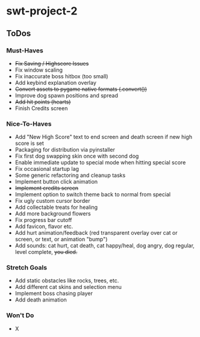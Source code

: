 # swt-project-2

## ToDos

### Must-Haves

- ~~Fix Saving / Highscore Issues~~
- Fix window scaling
- Fix inaccurate boss hitbox (too small)
- Add keybind explanation overlay
- ~~Convert assets to pygame native formats (.convert())~~
- Improve dog spawn positions and spread
- ~~Add hit points (hearts)~~
- Finish Credits screen

### Nice-To-Haves

- Add "New High Score" text to end screen and death screen if new high score is set
- Packaging for distribution via pyinstaller
- Fix first dog swapping skin once with second dog
- Enable immediate update to special mode when hitting special score
- Fix occasional startup lag
- Some generic refactoring and cleanup tasks
- Implement button click animation
- ~~Implement credits screen~~
- Implement option to switch theme back to normal from special
- Fix ugly custom cursor border
- Add collectable treats for healing
- Add more background flowers
- Fix progress bar cutoff
- Add favicon, flavor etc.
- Add hurt animation/feedback (red transparent overlay over cat or screen, or text, or animation "bump")
- Add sounds: cat hurt, cat death, cat happy/heal, dog angry, dog regular, level complete, ~~you died.~~

### Stretch Goals

- Add static obstacles like rocks, trees, etc.
- Add different cat skins and selection menu
- Implement boss chasing player
- Add death animation

### Won't Do

- X
